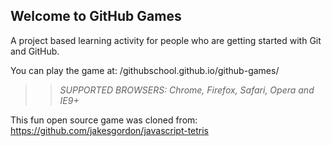 ## Welcome to GitHub Games

A project based learning activity for people who are getting started with Git and GitHub.

You can play the game at: /githubschool.github.io/github-games/

>> _*SUPPORTED BROWSERS*: Chrome, Firefox, Safari, Opera and IE9+_

This fun open source game was cloned from: https://github.com/jakesgordon/javascript-tetris
